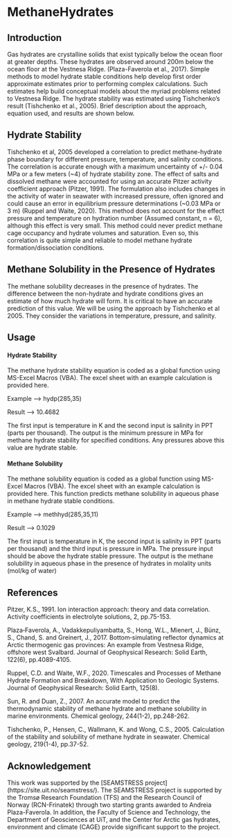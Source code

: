 # MethaneHydrates

<h2>Introduction</h2>
Gas hydrates are crystalline solids that exist typically below the ocean floor at greater depths. These hydrates are observed around 200m below the ocean floor at the Vestnesa Ridge. (Plaza-Faverola et al., 2017). Simple methods to model hydrate stable conditions help develop first order approximate estimates prior to performing complex calculations. Such estimates help build conceptual models about the myriad problems related to Vestnesa Ridge. The hydrate stability was estimated using Tishchenko’s result (Tishchenko et al., 2005). Brief description about the approach, equation used, and results are shown below.

<h2>Hydrate Stability </h2>
<p>Tishchenko et al, 2005 developed a correlation to predict methane-hydrate phase boundary for different pressure, temperature, and salinity conditions. The correlation is accurate enough with a maximum uncertainty of +/- 0.04 MPa or a few meters (~4) of hydrate stability zone. The effect of salts and dissolved methane were accounted for using an accurate Pitzer activity coefficient approach (Pitzer, 1991). The formulation also includes changes in the activity of water in seawater with increased pressure, often ignored and could cause an error in equilibrium pressure determinations (~0.03 MPa or 3 m) (Ruppel and Waite, 2020). This method does not account for the effect pressure and temperature on hydration number (Assumed constant, n = 6), although this effect is very small. This method could never predict methane cage occupancy and hydrate volumes and saturation. Even so, this correlation is quite simple and reliable to model methane hydrate formation/dissociation conditions.</p>

<h2>Methane Solubility in the Presence of Hydrates </h2>
<p>The methane solubility decreases in the presence of hydrates. The difference between the non-hydrate and hydrate conditions gives an estimate of how much hydrate will form. It is critical to have an accurate prediction of this value. We will be using the approach by Tishchenko et al 2005. They consider the variations in temperature, pressure, and salinity. </p>

<h2>Usage</h2>
<h4>Hydrate Stability</h4>
The methane hydrate stability equation is coded as a global function using MS-Excel Macros (VBA). The excel sheet with an example calculation is provided here. 

Example --> hydp(285,35)   

Result --> 10.4682   

The first input is temperature in K and the second input is salinity in PPT (parts per thousand). The output is the minimum pressure in MPa for methane hydrate stability for specified conditions. Any pressures above this value are hydrate stable.

<h4>Methane Solubility</h4>
The methane solubility equation is coded as a global function using MS-Excel Macros (VBA). The excel sheet with an example calculation is provided here. This function predicts methane solubility in aqueous phase in methane hydrate stable conditions.

Example --> methhyd(285,35,11)   

Result --> 0.1029
   
The first input is temperature in K, the second input is salinity in PPT (parts per thousand) and the third input is pressure in MPa. The pressure input should be above the hydrate stable pressure. The output is the methane solubility in aqueous phase in the presence of hydrates in molality units (mol/kg of water)

<h2>References</h2>
<p> Pitzer, K.S., 1991. Ion interaction approach: theory and data correlation. Activity coefficients in electrolyte solutions, 2, pp.75-153.</p>
<p> Plaza‐Faverola, A., Vadakkepuliyambatta, S., Hong, W.L., Mienert, J., Bünz, S., Chand, S. and Greinert, J., 2017. Bottom‐simulating reflector dynamics at Arctic thermogenic gas provinces: An example from Vestnesa Ridge, offshore west Svalbard. Journal of Geophysical Research: Solid Earth, 122(6), pp.4089-4105.</p>
<p> Ruppel, C.D. and Waite, W.F., 2020. Timescales and Processes of Methane Hydrate Formation and Breakdown, With Application to Geologic Systems. Journal of Geophysical Research: Solid Earth, 125(8).</p>
<p> Sun, R. and Duan, Z., 2007. An accurate model to predict the thermodynamic stability of methane hydrate and methane solubility in marine environments. Chemical geology, 244(1-2), pp.248-262.</p>
<p> Tishchenko, P., Hensen, C., Wallmann, K. and Wong, C.S., 2005. Calculation of the stability and solubility of methane hydrate in seawater. Chemical geology, 219(1-4), pp.37-52.</p>

<h2>Acknowledgement</h2>
This work was supported by the [SEAMSTRESS project](https://site.uit.no/seamstress/). The SEAMSTRESS project is supported by the Tromsø Research Foundation (TFS) and the Research Council of Norway (RCN-Frinatek) through two starting grants awarded to Andreia Plaza-Faverola. In addition, the Faculty of Science and Technology, the Department of Geosciences at UiT, and the Center for Arctic gas hydrates, environment and climate (CAGE) provide significant support to the project.
